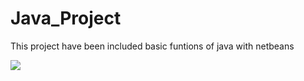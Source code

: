 # Java_Project
This project have been included basic funtions of java with netbeans

<img src="Java_Project/blob/main/java1.jpg"/>
<img src=""/>
<img src=""/>


